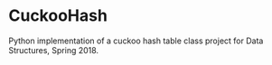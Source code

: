 # CuckooHash
Python implementation of a cuckoo hash table class project for Data Structures, Spring 2018.
